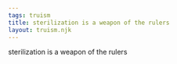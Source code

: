 ```yaml
---
tags: truism
title: sterilization is a weapon of the rulers
layout: truism.njk
---
```


sterilization is a weapon of the rulers